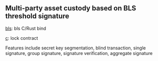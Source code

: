 ## Multi-party asset custody based on BLS threshold signature

[bls](./bls): bls C/Rust bind

[c](./c): lock contract


Features include secret key segmentation, blind transaction, single signature, group signature, signature verification, aggregate signature
